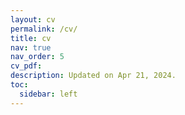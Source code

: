 ```yaml
---
layout: cv
permalink: /cv/
title: cv
nav: true
nav_order: 5
cv_pdf: 
description: Updated on Apr 21, 2024.
toc:
  sidebar: left
---
```

